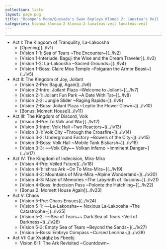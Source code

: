 ```yaml
---
collection: lists
layout: page.pug
title: "Ocampo's Moon/Quesada's Swan Replays Klonoa 2: Lunatea's Veil - Masterlist"
categories: klonoa klonoa-2 klonoa-2-lunateas-veil lunateas-veil
---
```


---
<ul class="section-wrapper">
	<li><span class="section-no">Act I: The Kingdom of Tranquility, La-Lakoosha</span>
		<ul class="masterlink-wrapper">
			<li>[Opening](../lv1)</li>
			<li>[Vision 1-1: Sea of Tears ~The Encounter~](../lv2)</li>
			<li>[Vision 1-Interlude: Baguji the Wise and the Dream Traveler](../lv3)</li>
			<li>[Vision 1-2: La-Lakoosha ~Sacred Grounds~](../lv4)</li>
			<li>[Vision 1-Boss: Claire Moa Temple ~Folgaran the Armor Beast~](../lv5)</li>
		</ul>
	</li>
	<li><span class="section-no">Act II: The Kingdom of Joy, Joilant</span>
		<ul class="masterlink-wrapper">
			<li>[Vision 2-Pre: Baguji, Again](../lv6)</li>
			<li>[Vision 2-Intro: Joilant Plaza ~Welcome to Joilant~](../lv7)</li>
			<li>[Vision 2-1: Joilant Fun Park ~A Date With Tat~](../lv8)</li>
			<li>[Vision 2-2: Jungle Slider ~Raging Rapids~](../lv9)</li>
			<li>[Vision 2-Boss: Joilant Plaza ~Leptio the Flower Clown~](../lv10)</li>
			<li>[Bonus: Momett House](../lv11)</li>
		</ul>
	</li>
	<li><span class="section-no">Act III: The Kingdom of Discord, Volk</span>
		<ul class="masterlink-wrapper">
			<li>[Vision 3-Pre: To Volk and War](../lv12)</li>
			<li>[Vision 3-Intro: Volk Hall ~Two Reactors~](../lv13)</li>
			<li>[Vision 3-1: Volk City ~Through the Crossfire~](../lv14)</li>
			<li>[Vision 3-2: Underground Factory ~Bowels of the City~](../lv15)</li>
			<li>[Vision 3-Boss: Volk Hall ~Mobile Tank Biskarsh~](../lv16)</li>
			<li>[Vision 3-3: ~~Volk City~~ Volkan Inferno ~Imminent Danger~](../lv17)</li>
		</ul>
	</li>
	<li><span class="section-no">Act IV: The Kingdom of Indecision, Mira-Mira</span>
		<ul class="masterlink-wrapper">
			<li>[Vision 4-Pre: Veiled Future](../lv18)</li>
			<li>[Vision 4-1: Ishras Ark ~On To Mira-Mira~](../lv19)</li>
			<li>[Vision 4-2: Mountains of Mira-Mira ~Alpine Wonderland~](../lv20)</li>
			<li>[Vision 4-3: Maze of Memories ~The Labyrinth of Illusions~](../lv21)</li>
			<li>[Vision 4-Boss: Indecision Pass ~Polonte the Hatchling~](../lv22)</li>
			<li>[Bonus 2: Momett House Again](../lv23)</li>
		</ul>
	</li>
	<li><span class="section-no">Act V: Chaos</span>
		<ul class="masterlink-wrapper">
			<li>[Vision 5-Pre: Chaos Ensues](../lv24)</li>
			<li>[Vision 5-1: ~~La-Lakoosha~~ Noxious La-Lakoosha ~The Catastrophe~](../lv25)</li>
			<li>[Vision 5-2: ~~Sea of Tears~~ Dark Sea of Tears ~Veil of Darkness~](../lv26)</li>
			<li>[Vision 5-3: Empty Sea of Tears ~Beyond the Sands~](../lv27)</li>
			<li>[Vision 5-Boss: Embryo Compass ~Cursed Leorina~](../lv28)</li>
		</ul>
	</li>
	<li><span class="section-no">Act VI: Gur Xvatqbz bs Fbeebj</span>
		<ul class="masterlink-wrapper">
			<li>Vision 6-1: The Ark Revisited ~Countdown~</li>
		</ul>
	</li>
</ul>